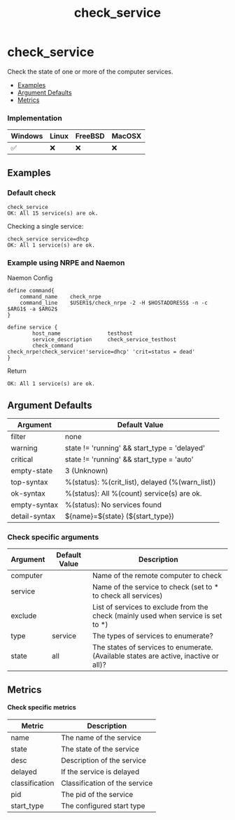 ﻿---
title: check_service
---

# check_service

Check the state of one or more of the computer services.

- [Examples](#examples)
- [Argument Defaults](#argument-defaults)
- [Metrics](#metrics)

### Implementation

| Windows | Linux | FreeBSD | MacOSX |
| --- | --- | --- | --- |
| :white_check_mark: | :x: | :x: | :x: |

## Examples

### **Default check**

    check_service
    OK: All 15 service(s) are ok.

Checking a single service:

    check_service service=dhcp
    OK: All 1 service(s) are ok.


### Example using **NRPE** and **Naemon**

Naemon Config

    define command{
        command_name    check_nrpe
        command_line    $USER1$/check_nrpe -2 -H $HOSTADDRESS$ -n -c $ARG1$ -a $ARG2$
    }

    define service {
            host_name               testhost
            service_description     check_service_testhost
            check_command           check_nrpe!check_service!'service=dhcp' 'crit=status = dead'
    }

Return

    OK: All 1 service(s) are ok.

## Argument Defaults

| Argument | Default Value |
| --- | --- |
filter | none |
warning | state != 'running' && start_type = 'delayed' |
critical | state != 'running' && start_type = 'auto' |
empty-state | 3 (Unknown) |
top-syntax | %(status): %(crit_list), delayed (%(warn_list)) |
ok-syntax | %(status): All %(count) service(s) are ok. |
empty-syntax | %(status): No services found |
detail-syntax | \${name}=\${state} (${start_type}) |

### **Check specific arguments**

| Argument | Default Value | Description |
| --- | --- | --- |
| computer | | Name of the remote computer to check |
| service | | Name of the service to check (set to * to check all services) |
| exclude | | List of services to exclude from the check (mainly used when service is set to *) |
| type | service | The types of services to enumerate? |
| state | all | The states of services to enumerate. (Available states are active, inactive or all)? |


## Metrics

#### **Check specific metrics**

| Metric | Description |
| --- | --- |
| name | The name of the service |
| state | The state of the service |
| desc | Description of the service |
| delayed | If the service is delayed |
| classification | Classification of the service |
| pid | The pid of the service |
| start_type | The configured start type |